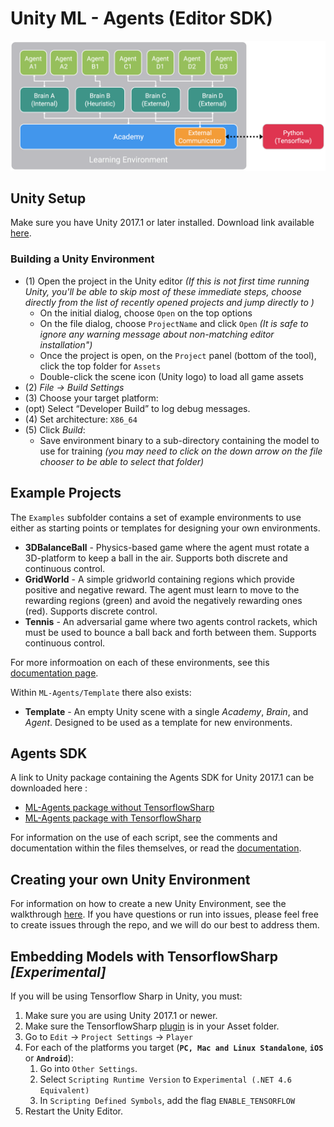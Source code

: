 # Unity ML - Agents (Editor SDK)

![diagram](../images/agents_diagram.png)

## Unity Setup
Make sure you have Unity 2017.1 or later installed. Download link available [here](https://store.unity.com/download?ref=update).

### Building a Unity Environment
- (1) Open the project in the Unity editor *(If this is not first time running Unity, you'll be able to skip most of these immediate steps, choose directly from the list of recently opened projects and jump directly to )*
    - On the initial dialog, choose `Open` on the top options
    - On the file dialog, choose `ProjectName` and click `Open` *(It is safe to ignore any warning message about non-matching editor installation")*
    - Once the project is open, on the `Project` panel (bottom of the tool), click the top folder for `Assets`
    - Double-click the scene icon (Unity logo) to load all game assets
- (2) *File -> Build Settings*
- (3) Choose your target platform:
- (opt) Select “Developer Build” to log debug messages.
- (4) Set architecture: `X86_64`
- (5) Click *Build*:
    - Save environment binary to a sub-directory containing the model to use for training *(you may need to click on the down arrow on the file chooser to be able to select that folder)*

## Example Projects
The `Examples` subfolder contains a set of example environments to use either as starting points or templates for designing your own environments.
* **3DBalanceBall** - Physics-based game where the agent must rotate a 3D-platform to keep a ball in the air. Supports both discrete and continuous control.
* **GridWorld** - A simple gridworld containing regions which provide positive and negative reward. The agent must learn to move to the rewarding regions (green) and avoid the negatively rewarding ones (red). Supports discrete control.
* **Tennis** - An adversarial game where two agents control rackets, which must be used to bounce a ball back and forth between them. Supports continuous control.

For more informoation on each of these environments, see this [documentation page](../docs/Example-Environments.md).

Within `ML-Agents/Template` there also exists:
* **Template** - An empty Unity scene with a single _Academy_, _Brain_, and _Agent_. Designed to be used as a template for new environments.

## Agents SDK
A link to Unity package containing the Agents SDK for Unity 2017.1 can be downloaded here :
 * [ML-Agents package without TensorflowSharp](https://s3.amazonaws.com/unity-agents/0.2/ML-AgentsNoPlugin.unitypackage)
 * [ML-Agents package with TensorflowSharp](https://s3.amazonaws.com/unity-agents/0.2/ML-AgentsWithPlugin.unitypackage)

For  information on the use of each script, see the comments and documentation within the files themselves, or read the [documentation](../../../wiki).

## Creating your own Unity Environment
For information on how to create a new Unity Environment, see the walkthrough [here](../docs/Making-a-new-Unity-Environment.md). If you have questions or run into issues, please feel free to create issues through the repo, and we will do our best to address them.

## Embedding Models with TensorflowSharp _[Experimental]_
If you will be using Tensorflow Sharp in Unity, you must:

1. Make sure you are using Unity 2017.1 or newer.
2. Make sure the TensorflowSharp [plugin](https://s3.amazonaws.com/unity-agents/0.2/TFSharpPlugin.unitypackage) is in your Asset folder.
3. Go to `Edit` -> `Project Settings` -> `Player`
4. For each of the platforms you target (**`PC, Mac and Linux Standalone`**, **`iOS`** or **`Android`**):
	1. Go into `Other Settings`.
	2. Select `Scripting Runtime Version` to `Experimental (.NET 4.6 Equivalent)`
	3. In `Scripting Defined Symbols`, add the flag `ENABLE_TENSORFLOW`
5. Restart the Unity Editor.
